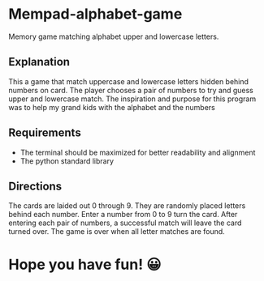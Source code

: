# Mempad-alphabet-game
Memory game matching alphabet upper and lowercase letters.
## Explanation
This a game that match uppercase and lowercase letters
hidden behind numbers on card. The player chooses a pair
of numbers to try and guess upper and lowercase match.
The inspiration and purpose for this program was to help
my grand kids with the alphabet and the numbers
## Requirements
- The terminal should be maximized for better
readability and alignment
- The python standard library
## Directions
The cards are laided out 0 through 9.  They are randomly placed letters behind each number.  Enter a number from 0 to 9 turn the card.  After entering each pair of numbers, a successful match will leave the card turned over.  The game is over when all letter matches are found.

#
# Hope you have fun! 😀

